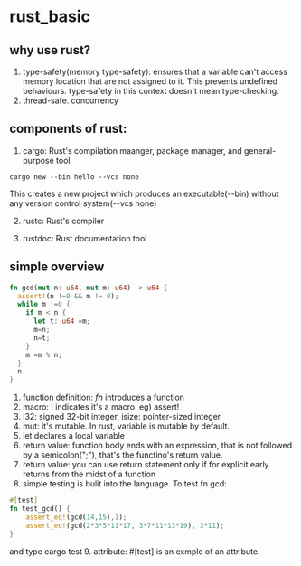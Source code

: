 # rust_basic

## why use rust?
1. type-safety(memory type-safety): ensures that a variable can't access memory location that are not assigned to it. This prevents undefined behaviours. type-safety in this context doesn't mean type-checking.
2. thread-safe. concurrency

## components of rust:
1. cargo: Rust's compilation maanger, package manager, and general-purpose tool

```
cargo new --bin hello --vcs none
```
This creates a new project which produces an executable(--bin) without any version control system(--vcs none)

2. rustc: Rust's compiler

3. rustdoc: Rust documentation tool

## simple overview
```rust
fn gcd(mut n: u64, mut m: u64) -> u64 {
  assert!(n !=0 && m != 0);
  while m !=0 {
    if m < n {
      let t: u64 =m;
      m=n;
      n=t;
    }
    m =m % n;
  }
  n
}
```
1. function definition: _fn_ introduces a function
2. macro: ! indicates it's a macro. eg) assert!
3. i32: signed 32-bit integer, isize: pointer-sized integer
4. mut: it's mutable. In rust, variable is mutable by default.
5. let declares a local variable
6. return value: function body ends with an expression, that is not followed by a semicolon(";"), that's the functino's return value.
7. return value: you can use return statement only if for explicit early returns from the midst of a function
8. simple testing is bulit into the language. To test fn gcd:
```rust
#[test]
fn test_gcd() {
    assert_eq!(gcd(14,15),1);
    assert_eq!(gcd(2*3*5*11*17, 3*7*11*13*19), 3*11);
}
```
and type cargo test
9. attribute: #[test] is an exmple of an attribute. 
